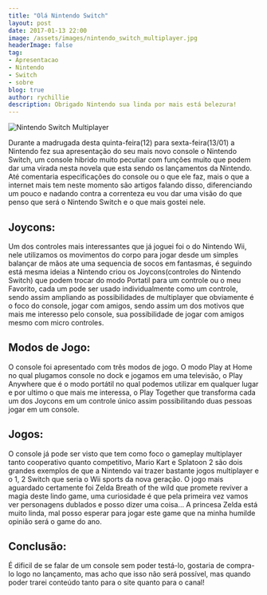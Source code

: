 ```yaml
---
title: "Olá Nintendo Switch"
layout: post
date: 2017-01-13 22:00
image: /assets/images/nintendo_switch_multiplayer.jpg
headerImage: false
tag:
- Apresentacao
- Nintendo
- Switch
- sobre
blog: true
author: rychillie
description: Obrigado Nintendo sua linda por mais está belezura!
---
```

<script async src="//pagead2.googlesyndication.com/pagead/js/adsbygoogle.js"></script>
<!-- Final_texto_okgnow -->
<ins class="adsbygoogle"
     style="display:block"
     data-ad-client="ca-pub-7837358846130941"
     data-ad-slot="9265933715"
     data-ad-format="auto"></ins>
<script>
(adsbygoogle = window.adsbygoogle || []).push({});
</script>
<img class="image" src="http://media.nintendo.com/nintendo/cocoon/switch-static-pages/switch/etRgxnAu0zRX4bmWnt9K628wG7YQUI6t/images/switch/family-fun/multiplayer.jpg" alt="Nintendo Switch Multiplayer">

Durante a madrugada desta quinta-feira(12) para sexta-feira(13/01) a Nintendo fez sua apresentação do seu mais novo console o Nintendo Switch, um console hibrido muito peculiar com funções muito que podem dar uma virada nesta novela que esta sendo os lançamentos da Nintendo. Até comentaria especificações do console ou o que ele faz, mais o que a internet mais tem neste momento são artigos falando disso, diferenciando um pouco e nadando contra a correnteza eu vou dar uma visão do que penso que será o Nintendo Switch e o que mais gostei nele.

## Joycons:

Um dos controles mais interessantes que já joguei foi o do Nintendo Wii, nele utilizamos os movimentos do corpo para jogar desde um simples balançar de mãos ate uma sequencia de socos em fantasmas, é seguindo está mesma ideias a Nintendo criou os Joycons(controles do Nintendo Switch) que podem trocar do modo Portatil para um controle ou o meu Favorito, cada um pode ser usado individualmente como um controle, sendo assim ampliando as possibilidades de multiplayer que obviamente é o foco do console, jogar com amigos, sendo assim um dos motivos que mais me interesso pelo console, sua possibilidade de jogar com amigos mesmo com micro controles.

## Modos de Jogo:

O console foi apresentado com três modos de jogo. O modo Play at Home no qual plugamos console no dock e jogamos em uma televisão, o Play Anywhere que é o modo portátil no qual podemos utilizar em qualquer lugar e por ultimo o que mais me interessa, o Play Together que transforma cada um dos Joycons em um controle único assim possibilitando duas pessoas jogar em um console.

## Jogos:

O console já pode ser visto que tem como foco o gameplay multiplayer tanto cooperativo quanto competitivo, Mario Kart e Splatoon 2 são dois grandes exemplos de que a Nintendo vai trazer bastante jogos multiplayer e o 1, 2 Switch que seria o Wii sports da nova geração. O jogo mais aguardado certamente foi Zelda Breath of the wild que promete reviver a magia deste lindo game, uma curiosidade é que pela primeira vez vamos ver personagens dublados e posso dizer uma coisa... A princesa Zelda está muito linda, mal posso esperar para jogar este game que na minha humilde opinião será o game do ano.

## Conclusão:
É dificil de se falar de um console sem poder testá-lo, gostaria de compra-lo logo no lançamento, mas acho que isso não será possível, mas quando poder trarei conteúdo tanto para o site quanto para o canal!
